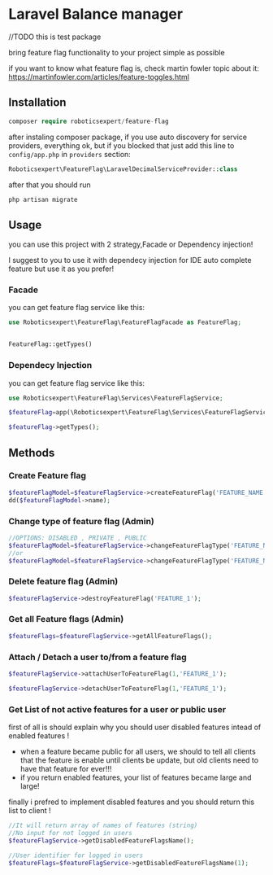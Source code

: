 # Laravel Balance manager

//TODO this is test package



bring feature flag functionality to your project simple as possible

if you want to know what feature flag is, check martin fowler topic about it:
https://martinfowler.com/articles/feature-toggles.html

## Installation

```php
composer require roboticsexpert/feature-flag
```

after instaling composer package, if you use auto discovery for service providers, everything ok, but if you blocked
that just add this line to `config/app.php` in `providers` section:

```php
Roboticsexpert\FeatureFlag\LaravelDecimalServiceProvider::class
```

after that you should run

```bash 
php artisan migrate
```

## Usage

you can use this project with 2 strategy,Facade or Dependency injection!

I suggest to you to use it with dependecy injection for IDE auto complete feature but use it as you prefer!

### Facade

you can get feature flag service like this:

```php
use Roboticsexpert\FeatureFlag\FeatureFlagFacade as FeatureFlag;


FeatureFlag::getTypes()
```

### Dependecy Injection

you can get feature flag service like this:

```php
use Roboticsexpert\FeatureFlag\Services\FeatureFlagService;

$featureFlag=app(\Roboticsexpert\FeatureFlag\Services\FeatureFlagService::class); //or you can get this service from input of controller method

$featureFlag->getTypes();
```

## Methods

### Create Feature flag

```php
$featureFlagModel=$featureFlagService->createFeatureFlag('FEATURE_NAME');
dd($featureFlagModel->name);
```

### Change type of feature flag (Admin)

```php
//OPTIONS: DISABLED , PRIVATE , PUBLIC
$featureFlagModel=$featureFlagService->changeFeatureFlagType('FEATURE_NAME','DISABLED');
//or    
$featureFlagModel=$featureFlagService->changeFeatureFlagType('FEATURE_NAME',\Roboticsexpert\FeatureFlag\Models\FeatureFlag::TYPE_DISABLED);
```

### Delete feature flag (Admin)

```php
$featureFlagService->destroyFeatureFlag('FEATURE_1');
```

### Get all Feature flags (Admin)

```php
$featureFlags=$featureFlagService->getAllFeatureFlags();
```

### Attach / Detach  a user to/from a feature flag

```php
$featureFlagService->attachUserToFeatureFlag(1,'FEATURE_1');

$featureFlagService->detachUserToFeatureFlag(1,'FEATURE_1');
```

### Get List of not active features for a user or public user

first of all is should explain why you should user disabled features intead of enabled features !

- when a feature became public for all users, we should to tell all clients that the feature is enable until clients be
  update, but old clients need to have that feature for ever!!!
- if you return enabled features, your list of features became large and large!

finally i prefred to implement disabled features and you should return this list to client !

```php
//It will return array of names of features (string)
//No input for not logged in users
$featureFlagService->getDisabledFeatureFlagsName();

//User identifier for logged in users
$featureFlags=$featureFlagService->getDisabledFeatureFlagsName(1);
```
    

